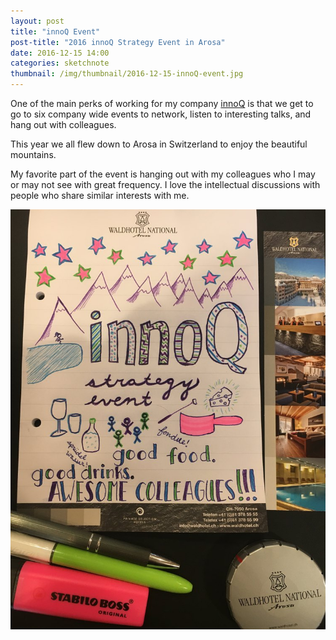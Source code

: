 ```yaml
---
layout: post
title: "innoQ Event"
post-title: "2016 innoQ Strategy Event in Arosa"
date: 2016-12-15 14:00
categories: sketchnote
thumbnail: /img/thumbnail/2016-12-15-innoQ-event.jpg
---
```


One of the main perks of working for my company [innoQ](https://www.innoq.com/) is that we get to go to
six company wide events to network, listen to interesting talks, and hang out with colleagues.

This year we all flew down to Arosa in Switzerland to enjoy the beautiful mountains.

My favorite part of the event is hanging out with my colleagues who I may or may not see with great frequency.
I love the intellectual discussions with people who share similar interests with me. 

![innoQ Strategy Event](/img/2016-12-15-innoQ-event.jpg "innoQ Event Sketchnote")

